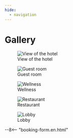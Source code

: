 ```yaml
---
hide:
  - navigation
---
```


# **Gallery**

<div class="gallery">

<figure>
  <img src="https://placehold.co/400" alt="View of the hotel">
  <figcaption>View of the hotel</figcaption>
</figure>

<figure>
  <img src="https://placehold.co/400" alt="Guest room">
  <figcaption>Guest room</figcaption>
</figure>

<figure>
  <img src="https://placehold.co/400" alt="Wellness">
  <figcaption>Wellness</figcaption>
</figure>

<figure>
  <img src="https://placehold.co/400" alt="Restaurant">
  <figcaption>Restaurant</figcaption>
</figure>

<figure>
  <img src="https://placehold.co/400" alt="Lobby">
  <figcaption>Lobby</figcaption>
</figure>

</div>

--8<-- "booking-form.en.html"